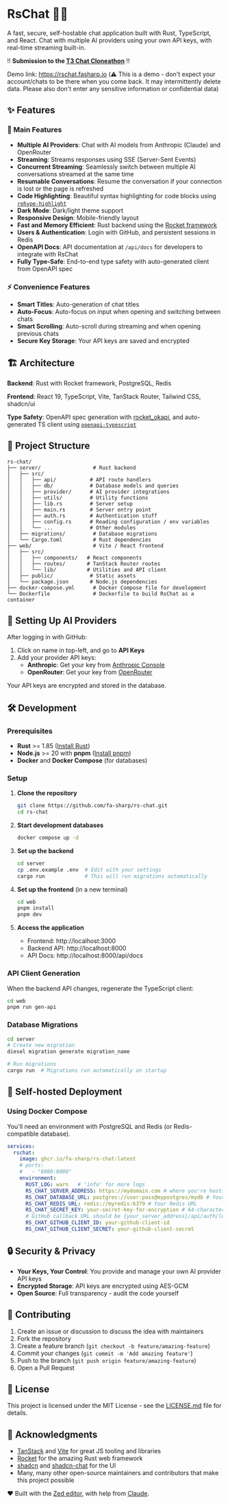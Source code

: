 # RsChat 🤖💬

A fast, secure, self-hostable chat application built with Rust, TypeScript, and React. Chat with multiple AI providers using your own API keys, with real-time streaming built-in.

!! **Submission to the [T3 Chat Cloneathon](https://cloneathon.t3.chat/)** !!

Demo link: https://rschat.fasharp.io (⚠️ This is a demo - don't expect your account/chats to be there when you come back. It may intermittently delete data. Please also don't enter any sensitive information or confidential data)

## ✨ Features

### 🚀 Main Features

- **Multiple AI Providers**: Chat with AI models from Anthropic (Claude) and OpenRouter
- **Streaming**: Streams responses using SSE (Server-Sent Events)
- **Concurrent Streaming**: Seamlessly switch between multiple AI conversations streamed at the same time
- **Resumable Conversations**: Resume the conversation if your connection is lost or the page is refreshed
- **Code Highlighting**: Beautiful syntax highlighting for code blocks using [`rehype-highlight`](https://github.com/rehypejs/rehype-highlight)
- **Dark Mode**: Dark/light theme support
- **Responsive Design**: Mobile-friendly layout
- **Fast and Memory Efficient**: Rust backend using the [Rocket framework](https://rocket.rs/)
- **Users & Authentication**: Login with GitHub, and persistent sessions in Redis
- **OpenAPI Docs**: API documentation at `/api/docs` for developers to integrate with RsChat
- **Fully Type-Safe**: End-to-end type safety with auto-generated client from OpenAPI spec

### ⚡ Convenience Features

- **Smart Titles**: Auto-generation of chat titles
- **Auto-Focus**: Auto-focus on input when opening and switching between chats
- **Smart Scrolling**: Auto-scroll during streaming and when opening previous chats
- **Secure Key Storage**: Your API keys are saved and encrypted

## 🏗️ Architecture

**Backend**: Rust with Rocket framework, PostgreSQL, Redis

**Frontend**: React 19, TypeScript, Vite, TanStack Router, Tailwind CSS, shadcn/ui

**Type Safety**: OpenAPI spec generation with [rocket_okapi](https://github.com/GREsau/okapi), and auto-generated TS client using [`openapi-typescript`](https://openapi-ts.dev/)

## 📁 Project Structure

```
rs-chat/
├── server/                 # Rust backend
│   ├── src/
│   │   ├── api/           # API route handlers
│   │   ├── db/            # Database models and queries
│   │   ├── provider/      # AI provider integrations
│   │   ├── utils/         # Utility functions
│   │   ├── lib.rs         # Server setup
│   │   ├── main.rs        # Server entry point
│   │   ├── auth.rs        # Authentication stuff
│   │   ├── config.rs      # Reading configuration / env variables
│   │   └── ...            # Other modules
│   ├── migrations/         # Database migrations
│   └── Cargo.toml          # Rust dependencies
├── web/                    # Vite / React frontend
│   ├── src/
│   │   ├── components/   # React components
│   │   ├── routes/       # TanStack Router routes
│   │   └── lib/          # Utilities and API client
│   ├── public/            # Static assets
│   └── package.json       # Node.js dependencies
├── docker-compose.yml      # Docker Compose file for development
└── Dockerfile              # Dockerfile to build RsChat as a container
```

## 🔑 Setting Up AI Providers

After logging in with GitHub:

1. Click on name in top-left, and go to **API Keys**
2. Add your provider API keys:
   - **Anthropic**: Get your key from [Anthropic Console](https://console.anthropic.com/)
   - **OpenRouter**: Get your key from [OpenRouter](https://openrouter.ai/keys)

Your API keys are encrypted and stored in the database.

## 🛠️ Development

### Prerequisites

- **Rust** >= 1.85 ([Install Rust](https://rustup.rs/))
- **Node.js** >= 20 with **pnpm** ([Install pnpm](https://pnpm.io/installation))
- **Docker** and **Docker Compose** (for databases)
### Setup

1. **Clone the repository**
   ```bash
   git clone https://github.com/fa-sharp/rs-chat.git
   cd rs-chat
   ```

2. **Start development databases**
   ```bash
   docker compose up -d
   ```

3. **Set up the backend**
   ```bash
   cd server
   cp .env.example .env  # Edit with your settings
   cargo run             # This will run migrations automatically
   ```

4. **Set up the frontend** (in a new terminal)
   ```bash
   cd web
   pnpm install
   pnpm dev
   ```

5. **Access the application**
   - Frontend: http://localhost:3000
   - Backend API: http://localhost:8000
   - API Docs: http://localhost:8000/api/docs


### API Client Generation

When the backend API changes, regenerate the TypeScript client:

```bash
cd web
pnpm run gen-api
```

### Database Migrations

```bash
cd server
# Create new migration
diesel migration generate migration_name

# Run migrations
cargo run  # Migrations run automatically on startup
```

## 🐳 Self-hosted Deployment

### Using Docker Compose

You'll need an environment with PostgreSQL and Redis (or Redis-compatible database).

```docker-compose.yml
services:
  rschat:
    image: ghcr.io/fa-sharp/rs-chat:latest
    # ports:
    #   - "8080:8080"
    environment:
      RUST_LOG: warn   # 'info' for more logs
      RS_CHAT_SERVER_ADDRESS: https://mydomain.com # where you're hosting the app
      RS_CHAT_DATABASE_URL: postgres://user:pass@mypostgres/mydb # Your PostgreSQL URL
      RS_CHAT_REDIS_URL: redis://myredis:6379 # Your Redis URL
      RS_CHAT_SECRET_KEY: your-secret-key-for-encryption # 64-character hex string
      # GitHub callback URL should be {your_server_address}/api/auth/login/github/callback
      RS_CHAT_GITHUB_CLIENT_ID: your-github-client-id
      RS_CHAT_GITHUB_CLIENT_SECRET: your-github-client-secret
```

## 🔒 Security & Privacy

- **Your Keys, Your Control**: You provide and manage your own AI provider API keys
- **Encrypted Storage**: API keys are encrypted using AES-GCM
- **Open Source**: Full transparency - audit the code yourself

## 🤝 Contributing

1. Create an issue or discussion to discuss the idea with maintainers
1. Fork the repository
1. Create a feature branch (`git checkout -b feature/amazing-feature`)
1. Commit your changes (`git commit -m 'Add amazing feature'`)
1. Push to the branch (`git push origin feature/amazing-feature`)
1. Open a Pull Request

## 📝 License

This project is licensed under the MIT License - see the [LICENSE.md](LICENSE.md) file for details.

## 🙏 Acknowledgments

- [TanStack](https://tanstack.com/) and [Vite](https://vitejs.dev/) for great JS tooling and libraries
- [Rocket](https://rocket.rs/) for the amazing Rust web framework
- [shadcn](https://ui.shadcn.com/) and [shadcn-chat](https://github.com/jakobhoeg/shadcn-chat) for the UI
- Many, many other open-source maintainers and contributors that make this project possible

❤️ Built with the [Zed editor](https://zed.dev/), with help from [Claude](https://claude.ai/).
